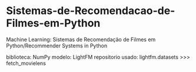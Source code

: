 # Sistemas-de-Recomendacao-de-Filmes-em-Python
Machine Learning: Sistemas de Recomendação de Filmes em Python/Recommender Systems in Python

biblioteca: NumPy
modelo: LightFM
repositorio usado: lightfm.datasets >>> fetch_movielens
